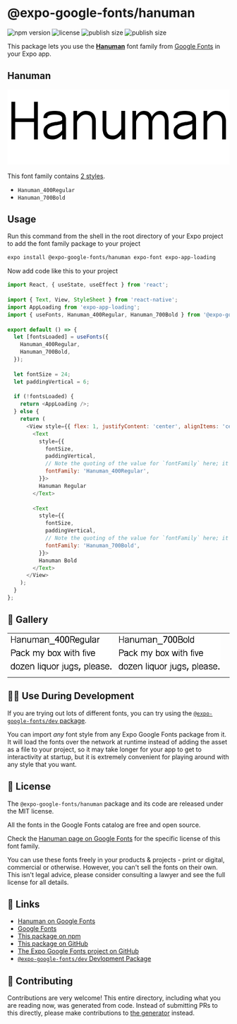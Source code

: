 # @expo-google-fonts/hanuman

![npm version](https://flat.badgen.net/npm/v/@expo-google-fonts/hanuman)
![license](https://flat.badgen.net/github/license/expo/google-fonts)
![publish size](https://flat.badgen.net/packagephobia/install/@expo-google-fonts/hanuman)
![publish size](https://flat.badgen.net/packagephobia/publish/@expo-google-fonts/hanuman)

This package lets you use the [**Hanuman**](https://fonts.google.com/specimen/Hanuman) font family from [Google Fonts](https://fonts.google.com/) in your Expo app.

## Hanuman

![Hanuman](./font-family.png)

This font family contains [2 styles](#-gallery).

- `Hanuman_400Regular`
- `Hanuman_700Bold`

## Usage

Run this command from the shell in the root directory of your Expo project to add the font family package to your project
```sh
expo install @expo-google-fonts/hanuman expo-font expo-app-loading
```

Now add code like this to your project
```js
import React, { useState, useEffect } from 'react';

import { Text, View, StyleSheet } from 'react-native';
import AppLoading from 'expo-app-loading';
import { useFonts, Hanuman_400Regular, Hanuman_700Bold } from '@expo-google-fonts/hanuman';

export default () => {
  let [fontsLoaded] = useFonts({
    Hanuman_400Regular,
    Hanuman_700Bold,
  });

  let fontSize = 24;
  let paddingVertical = 6;

  if (!fontsLoaded) {
    return <AppLoading />;
  } else {
    return (
      <View style={{ flex: 1, justifyContent: 'center', alignItems: 'center' }}>
        <Text
          style={{
            fontSize,
            paddingVertical,
            // Note the quoting of the value for `fontFamily` here; it expects a string!
            fontFamily: 'Hanuman_400Regular',
          }}>
          Hanuman Regular
        </Text>

        <Text
          style={{
            fontSize,
            paddingVertical,
            // Note the quoting of the value for `fontFamily` here; it expects a string!
            fontFamily: 'Hanuman_700Bold',
          }}>
          Hanuman Bold
        </Text>
      </View>
    );
  }
};

```

## 🔡 Gallery


||||
|-|-|-|
|![Hanuman_400Regular](./Hanuman_400Regular.ttf.png)|![Hanuman_700Bold](./Hanuman_700Bold.ttf.png)|||


## 👩‍💻 Use During Development

If you are trying out lots of different fonts, you can try using the [`@expo-google-fonts/dev` package](https://github.com/expo/google-fonts/tree/master/font-packages/dev#readme).

You can import *any* font style from any Expo Google Fonts package from it. It will load the fonts
over the network at runtime instead of adding the asset as a file to your project, so it may take longer
for your app to get to interactivity at startup, but it is extremely convenient
for playing around with any style that you want.

## 📖 License

The `@expo-google-fonts/hanuman` package and its code are released under the MIT license.

All the fonts in the Google Fonts catalog are free and open source.

Check the [Hanuman page on Google Fonts](https://fonts.google.com/specimen/Hanuman) for the specific license of this font family.

You can use these fonts freely in your products & projects - print or digital, commercial or otherwise. However, you can't sell the fonts on their own. This isn't legal advice, please consider consulting a lawyer and see the full license for all details.

## 🔗 Links

- [Hanuman on Google Fonts](https://fonts.google.com/specimen/Hanuman)
- [Google Fonts](https://fonts.google.com/)
- [This package on npm](https://www.npmjs.com/package/@expo-google-fonts/hanuman)
- [This package on GitHub](https://github.com/expo/google-fonts/tree/master/font-packages/hanuman)
- [The Expo Google Fonts project on GitHub](https://github.com/expo/google-fonts)
- [`@expo-google-fonts/dev` Devlopment Package](https://github.com/expo/google-fonts/tree/master/font-packages/dev)

## 🤝 Contributing

Contributions are very welcome! This entire directory, including what you are reading now, was generated from code. Instead of submitting PRs to this directly, please make contributions to [the generator](https://github.com/expo/google-fonts/tree/master/packages/generator) instead.
